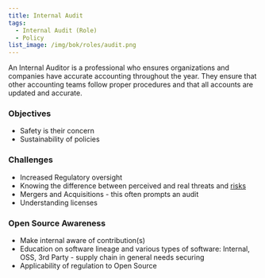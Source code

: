 ```yaml
---
title: Internal Audit
tags:
  - Internal Audit (Role)
  - Policy
list_image: /img/bok/roles/audit.png
---
```

An Internal Auditor is a professional who ensures organizations and companies have accurate accounting throughout the year. They ensure that other accounting teams follow proper procedures and that all accounts are updated and accurate.

### Objectives

- Safety is their concern
- Sustainability of policies

### Challenges

- Increased Regulatory oversight 
- Knowing the difference between perceived and real threats and [risks](https://osr.finos.org/docs/bok/Risks/Introduction)
- Mergers and Acquisitions - this often prompts an audit
- Understanding licenses

### Open Source Awareness

- Make internal aware of contribution(s)
- Education on software lineage and various types of software:  Internal, OSS, 3rd Party - supply chain in general needs securing
- Applicability of regulation to Open Source




<BokTagList tag="Internal Audit (Role)" filter="Activities" />
